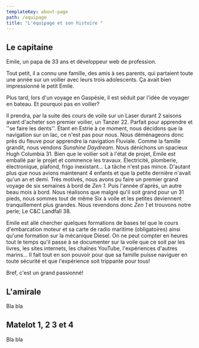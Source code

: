 ```yaml
---
templateKey: about-page
path: /equipage
title: "L'équipage et son histoire "
---
```

## Le capitaine

Emile, un papa de 33 ans et développeur web de profession. 

Tout petit, il a connu une famille, des amis à ses parents, qui partaient toute une année sur un voilier avec leurs trois adolescents. Ça avait bien impressionné le petit Emile. 

Plus tard, lors d'un voyage en Gaspésie, il est séduit par l'idée de voyager en bateau. Et pourquoi pas en voilier? 

Il prendra, par la suite des cours de voile sur un Laser durant 2 saisons avant d'acheter son premier voilier, un Tanzer 22. Parfait pour apprendre et ''se faire les dents''. Étant en Estrie à ce moment, nous décidons que la navigation sur un lac, ce n'est pas pour nous. Nous déménageons donc près du fleuve pour apprendre la navigation Fluviale. Comme la famille grandit, nous vendons *Sunshine Daydream*. Nous dénichons un spacieux Hugh Columbia 31. Bien que le voilier soit à l'état de projet, Emile est emballé par le projet et commence les travaux. Électricité, plomberie, électronique, plafond, frigo inexistant... La tâche n'est pas mince. D'autant plus que nous avions maintenant 4 enfants et que la petite dernière n'avait qu'un an et demi. Très motivés, nous avons pu faire un premier grand voyage de six semaines à bord de *Zen 1*. Puis l'année d'après, un autre beau mois à bord. Nous réalisons que malgré qu'il soit grand pour un 31 pieds, nous sommes tout de même Six à voile et les petites deviennent tranquillement plus grandes. Nous revendons donc *Zen 1* et trouvons notre perle; Le C&C Landfall 38. 

Emile est allé chercher quelques formations de bases tel que le cours d'embarcation moteur et sa carte de radio maritime (obligatoires) ainsi qu'une formation sur la mécanique Diesel. On ne peut compter en heures tout le temps qu'il passe à se documenter sur la voile que ce soit par les livres, les sites internets, les chaînes YouTube, l'expériences d'autres marins... Il fait tout en son pouvoir pour que sa famille puisse naviguer en toute sécurité et que l'expérience soit trippante pour tous! 

Bref, c'est un grand passionné! 

## L'amirale

Bla bla

## Matelot 1, 2 3 et 4

Bla bla